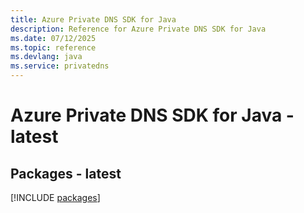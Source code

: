 ```yaml
---
title: Azure Private DNS SDK for Java
description: Reference for Azure Private DNS SDK for Java
ms.date: 07/12/2025
ms.topic: reference
ms.devlang: java
ms.service: privatedns
---
```

# Azure Private DNS SDK for Java - latest
## Packages - latest
[!INCLUDE [packages](private-dns-index.md)]